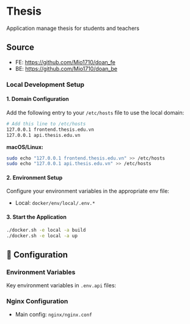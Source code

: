 # Thesis
Application manage thesis for students and teachers

## Source
- FE: https://github.com/Mio1710/doan_fe
- BE: https://github.com/Mio1710/doan_be

### Local Development Setup

#### 1. Domain Configuration
Add the following entry to your `/etc/hosts` file to use the local domain:

```bash
# Add this line to /etc/hosts
127.0.0.1 frontend.thesis.edu.vn
127.0.0.1 api.thesis.edu.vn
```

**macOS/Linux:**
```bash
sudo echo "127.0.0.1 frontend.thesis.edu.vn" >> /etc/hosts
sudo echo "127.0.0.1 api.thesis.edu.vn" >> /etc/hosts
```

#### 2. Environment Setup
Configure your environment variables in the appropriate env file:
- Local: `docker/env/local/.env.*`

#### 3. Start the Application
```bash
./docker.sh -e local -a build
./docker.sh -e local -a up
```

## 🔧 Configuration

### Environment Variables
Key environment variables in `.env.api` files:

### Nginx Configuration
- Main config: `nginx/nginx.conf`
